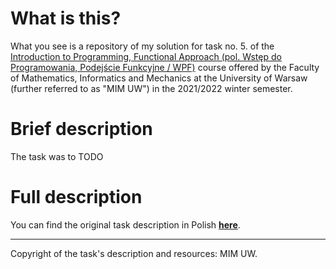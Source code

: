# What is this?

What you see is a repository of my solution for task no. 5. of the [Introduction to Programming, Functional Approach (pol. Wstęp do Programowania, Podejście Funkcyjne / WPF)](https://usosweb.mimuw.edu.pl/kontroler.php?_action=katalog2/przedmioty/pokazPrzedmiot&prz_kod=1000-211bWPF) course offered by the Faculty of Mathematics, Informatics and Mechanics at the University of Warsaw (further referred to as "MIM UW") in the 2021/2022 winter semester.

# Brief description

The task was to TODO

# Full description 

You can find the original task description in Polish [**here**](https://github.com/kfernandez31/WPF-5-Topological-Sort/blob/main/task_description.md).

---
Copyright of the task's description and resources: MIM UW.